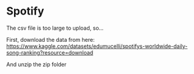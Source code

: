 # Spotify
The csv file is too large to upload, so...

First, download the data from here: https://www.kaggle.com/datasets/edumucelli/spotifys-worldwide-daily-song-ranking?resource=download

And unzip the zip folder
